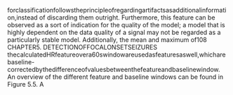 forclassificationfollowstheprincipleofregardingartifactsasadditionalinformation,instead
of discarding them outright. Furthermore, this feature can be observed as a sort of indication
for the quality of the model; a model that is highly dependent on the data quality of a signal
may not be regarded as a particularly stable model. Additionally, the mean and maximum of108 CHAPTER5. DETECTIONOFFOCALONSETSEIZURES
thecalculatedHRfeatureovera60swindowareusedasfeaturesaswell,whicharebaseline-
correctedbythedifferenceofvaluesbetweenthefeatureandbaselinewindow.
An overview of the different feature and baseline windows can be found in Figure 5.5. A